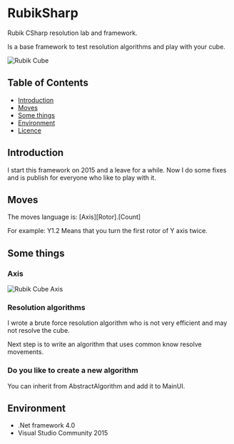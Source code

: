# RubikSharp
Rubik CSharp resolution lab and framework.

Is a base framework to test resolution algorithms and play with your cube.

![Rubik Cube](https://raw.github.com/dmonza/RubikSharp/master/screen.gif)

Table of Contents
-----------------
  * [Introduction](#introduction)
  * [Moves](#moves)
  * [Some things](#things)
  * [Environment](#environment)
  * [Licence](LICENSE.md)

## Introduction
I start this framework on 2015 and a  leave for a while. Now I do some fixes and is publish for everyone who like to play with it.

## Moves
The moves language is: [Axis][Rotor].[Count]

For example: Y1.2
Means that you turn the first rotor of Y axis twice.

## Some things
### Axis
![Rubik Cube Axis](https://raw.github.com/dmonza/RubikSharp/master/rubikaxis.png)
### Resolution algorithms
I wrote a brute force resolution algorithm who is not very efficient and may not resolve the cube.

Next step is to write an algorithm that uses common know resolve movements.

### Do you like to create a new algorithm
You can inherit from AbstractAlgorithm and add it to MainUI.

## Environment
* .Net framework 4.0
* Visual Studio Community 2015
